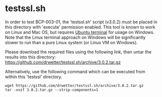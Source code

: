 # testssl.sh

In order to test BCP-003-01, the 'testssl.sh' script (v3.0.2) must be placed in this directory with 'execute' permission enabled. This tool is known to work on Linux and Mac OS, but requires [Ubuntu terminal](https://tutorials.ubuntu.com/tutorial/tutorial-ubuntu-on-windows) for usage on Windows. Note that the Linux terminal approach on Windows will be significantly slower to run than a pure Linux system (or Linux VM on Windows).

Please download the required files using the following link, then untar the results into this directory:
<https://github.com/drwetter/testssl.sh/archive/3.0.2.tar.gz>

Alternatively, use the following command which can be executed from within this 'testssl' directory.

```shell
wget https://github.com/drwetter/testssl.sh/archive/3.0.2.tar.gz
tar -xvzf 3.0.2.tar.gz --strip-components=1
```

